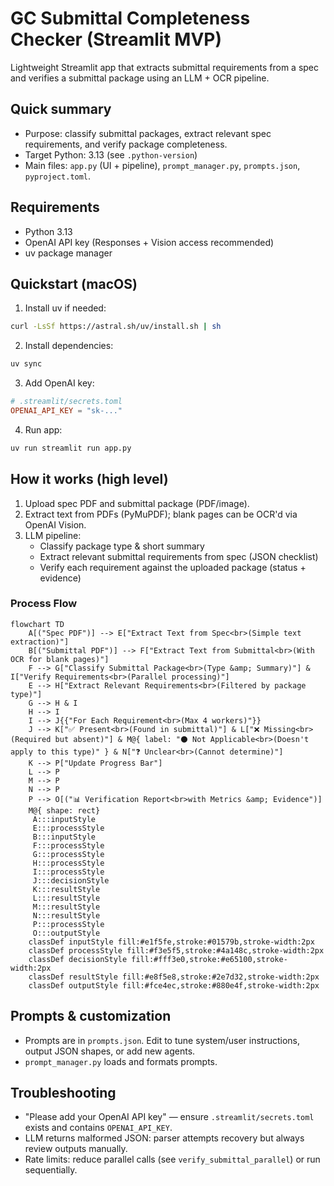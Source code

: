 # GC Submittal Completeness Checker (Streamlit MVP)

Lightweight Streamlit app that extracts submittal requirements from a spec and verifies a submittal package using an LLM + OCR pipeline.

## Quick summary
- Purpose: classify submittal packages, extract relevant spec requirements, and verify package completeness.
- Target Python: 3.13 (see `.python-version`)
- Main files: `app.py` (UI + pipeline), `prompt_manager.py`, `prompts.json`, `pyproject.toml`.

## Requirements
- Python 3.13
- OpenAI API key (Responses + Vision access recommended)
- uv package manager

## Quickstart (macOS)
1. Install uv if needed:
```zsh
curl -LsSf https://astral.sh/uv/install.sh | sh
```

2. Install dependencies:
```zsh
uv sync
```

3. Add OpenAI key:
```toml
# .streamlit/secrets.toml
OPENAI_API_KEY = "sk-..."
```

4. Run app:
```zsh
uv run streamlit run app.py
```

## How it works (high level)
1. Upload spec PDF and submittal package (PDF/image).
2. Extract text from PDFs (PyMuPDF); blank pages can be OCR'd via OpenAI Vision.
3. LLM pipeline:
   - Classify package type & short summary
   - Extract relevant submittal requirements from spec (JSON checklist)
   - Verify each requirement against the uploaded package (status + evidence)

### Process Flow

```mermaid
flowchart TD
    A[("Spec PDF")] --> E["Extract Text from Spec<br>(Simple text extraction)"]
    B[("Submittal PDF")] --> F["Extract Text from Submittal<br>(With OCR for blank pages)"]
    F --> G["Classify Submittal Package<br>(Type &amp; Summary)"] & I["Verify Requirements<br>(Parallel processing)"]
    E --> H["Extract Relevant Requirements<br>(Filtered by package type)"]
    G --> H & I
    H --> I
    I --> J{{"For Each Requirement<br>(Max 4 workers)"}}
    J --> K["✅ Present<br>(Found in submittal)"] & L["❌ Missing<br>(Required but absent)"] & M@{ label: "⚫ Not Applicable<br>(Doesn't apply to this type)" } & N["❓ Unclear<br>(Cannot determine)"]
    K --> P["Update Progress Bar"]
    L --> P
    M --> P
    N --> P
    P --> O[("📊 Verification Report<br>with Metrics &amp; Evidence")]
    M@{ shape: rect}
     A:::inputStyle
     E:::processStyle
     B:::inputStyle
     F:::processStyle
     G:::processStyle
     H:::processStyle
     I:::processStyle
     J:::decisionStyle
     K:::resultStyle
     L:::resultStyle
     M:::resultStyle
     N:::resultStyle
     P:::processStyle
     O:::outputStyle
    classDef inputStyle fill:#e1f5fe,stroke:#01579b,stroke-width:2px
    classDef processStyle fill:#f3e5f5,stroke:#4a148c,stroke-width:2px
    classDef decisionStyle fill:#fff3e0,stroke:#e65100,stroke-width:2px
    classDef resultStyle fill:#e8f5e8,stroke:#2e7d32,stroke-width:2px
    classDef outputStyle fill:#fce4ec,stroke:#880e4f,stroke-width:2px
```

## Prompts & customization
- Prompts are in `prompts.json`. Edit to tune system/user instructions, output JSON shapes, or add new agents.
- `prompt_manager.py` loads and formats prompts.

## Troubleshooting
- "Please add your OpenAI API key" — ensure `.streamlit/secrets.toml` exists and contains `OPENAI_API_KEY`.
- LLM returns malformed JSON: parser attempts recovery but always review outputs manually.
- Rate limits: reduce parallel calls (see `verify_submittal_parallel`) or run sequentially.
